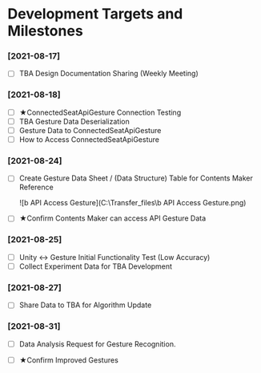 # Development Targets and Milestones

### [2021-08-17]

- [ ] TBA Design Documentation Sharing (Weekly Meeting)

### [2021-08-18]

- [ ] ★ConnectedSeatApiGesture Connection Testing
- [ ] TBA Gesture Data Deserialization
- [ ] Gesture Data to ConnectedSeatApiGesture
- [ ] How to Access ConnectedSeatApiGesture

### [2021-08-24]

- [ ] Create Gesture Data Sheet / (Data Structure) Table for Contents Maker Reference

  ![b API Access Gesture](C:\Transfer_files\b API Access Gesture.png)

- [ ] ★Confirm Contents Maker can access API Gesture Data

### [2021-08-25]

- [ ] Unity <-> Gesture Initial Functionality Test (Low Accuracy)
- [ ] Collect Experiment Data for TBA Development 

### [2021-08-27]

- [ ] Share Data to TBA for Algorithm Update

### [2021-08-31]

- [ ] Data Analysis Request for Gesture Recognition.

- [ ] ★Confirm Improved Gestures